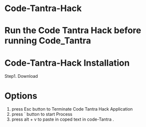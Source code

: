 # Code-Tantra-Hack

# Run the Code Tantra Hack before running Code_Tantra

# Code-Tantra-Hack Installation
Step1. Download 

# Options
  1. press Esc button to Terminate Code Tantra Hack Application
  2. press `  button to start Process 
  3. press alt + v to paste in coped text in code-Tantra .
